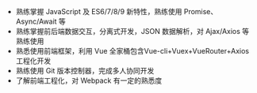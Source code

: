 - 熟练掌握 JavaScript 及 ES6/7/8/9 新特性，熟练使用 Promise、Async/Await 等
- 熟练掌握前后端数据交互，分离式开发，JSON 数据解析，对 Ajax/Axios 等熟练使用
- 熟悉使用前端框架，利用 Vue 全家桶包含Vue-cli+Vuex+VueRouter+Axios工程化开发
- 熟练使用 Git 版本控制器，完成多人协同开发
- 了解前端工程化，对 Webpack 有一定的熟悉度
